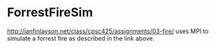 # ForrestFireSim
http://ianfinlayson.net/class/cpsc425/assignments/03-fire/
 uses MPI to simulate a forrest fire as described in the link above.
